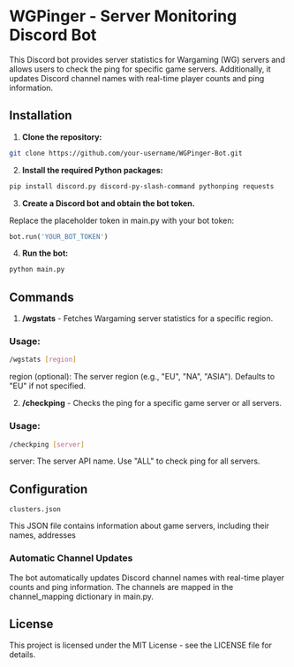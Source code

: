 # WGPinger - Server Monitoring Discord Bot

This Discord bot provides server statistics for Wargaming (WG) servers and allows users to check the ping for specific game servers. Additionally, it updates Discord channel names with real-time player counts and ping information.

## Installation

1. **Clone the repository:**

```bash
git clone https://github.com/your-username/WGPinger-Bot.git
```

2. **Install the required Python packages:**

```bash
pip install discord.py discord-py-slash-command pythonping requests
```

3. **Create a Discord bot and obtain the bot token.**

Replace the placeholder token in main.py with your bot token:

```python
bot.run('YOUR_BOT_TOKEN')
```

4. **Run the bot:**

```bash
python main.py
```

## Commands

1. **/wgstats** - Fetches Wargaming server statistics for a specific region.

### Usage:

```bash
/wgstats [region]
```

region (optional): The server region (e.g., "EU", "NA", "ASIA"). Defaults to "EU" if not specified.

2. **/checkping** - Checks the ping for a specific game server or all servers.

### Usage:

```bash
/checkping [server]
```

server: The server API name. Use "ALL" to check ping for all servers.

## Configuration

`clusters.json`

This JSON file contains information about game servers, including their names, addresses

### Automatic Channel Updates

The bot automatically updates Discord channel names with real-time player counts and ping information. The channels are mapped in the channel_mapping dictionary in main.py.

## License

This project is licensed under the MIT License - see the LICENSE file for details.
